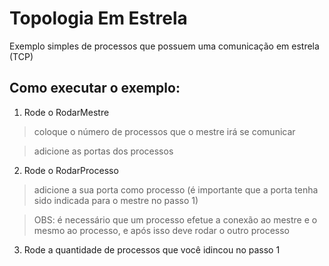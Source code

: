 # Topologia Em Estrela 
Exemplo simples de processos que possuem uma comunicação em estrela (TCP)


## Como executar o exemplo:
1. Rode o RodarMestre

> coloque o número de processos que o mestre irá se comunicar 

> adicione as portas dos processos 
2. Rode o RodarProcesso

> adicione a sua porta como processo (é importante que a porta tenha sido indicada para o mestre no passo 1)

> OBS: é necessário que um processo efetue a conexão ao mestre e o mesmo ao processo, e após isso deve rodar o outro processo

3. Rode a quantidade de processos que você idincou no passo 1
